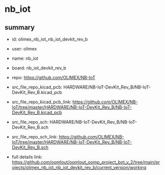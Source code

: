 # nb_iot
 
## summary 
* id: olimex_nb_iot_nb_iot_devkit_rev_b
* user: olimex
* name: nb_iot
* board: nb_iot_devkit_rev_b
* repo: https://github.com/OLIMEX/NB-IoT
* src_file_repo_kicad_pcb: HARDWARE/NB-IoT-DevKit_Rev_B/NB-IoT-DevKit_Rev_B.kicad_pcb
* src_file_repo_kicad_pcb_link: https://github.com/OLIMEX/NB-IoT/tree/master/HARDWARE/NB-IoT-DevKit_Rev_B/NB-IoT-DevKit_Rev_B.kicad_pcb


* src_file_repo_sch: HARDWARE/NB-IoT-DevKit_Rev_B/NB-IoT-DevKit_Rev_B.sch
* src_file_repo_sch_link: https://github.com/OLIMEX/NB-IoT/tree/master/HARDWARE/NB-IoT-DevKit_Rev_B/NB-IoT-DevKit_Rev_B.sch
* full details link: https://github.com/oomlout/oomlout_oomp_project_bot_v_2/tree/main/projects/olimex_nb_iot_nb_iot_devkit_rev_b/current_version/working  







